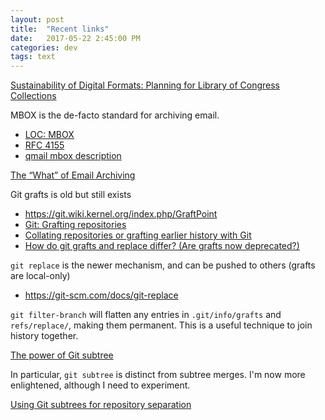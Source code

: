```yaml
---
layout: post
title:  "Recent links"
date:   2017-05-22 2:45:00 PM
categories: dev
tags: text
---
```


[Sustainability of Digital Formats: Planning for Library of Congress Collections](https://www.loc.gov/preservation/digital/formats/fdd/browse_list.shtml)

MBOX is the de-facto standard for archiving email.

- [LOC: MBOX](https://www.loc.gov/preservation/digital/formats/fdd/fdd000383.shtml)
- [RFC 4155](https://tools.ietf.org/rfc/rfc4155.txt)
- [qmail mbox description](http://qmail.org/qmail-manual-html/man5/mbox.html)

[The “What” of Email Archiving](https://blogs.loc.gov/thesignal/2013/07/the-what-of-email-archiving/)

Git grafts is old but still exists

- https://git.wiki.kernel.org/index.php/GraftPoint
- [Git: Grafting repositories](http://ben.straubnet.net/post/939181602/git-grafting-repositories)
- [Collating repositories or grafting earlier history with Git](https://developer.atlassian.com/blog/2015/08/grafting-earlier-history-with-git/)
- [How do git grafts and replace differ? (Are grafts now deprecated?)](https://stackoverflow.com/questions/6800692/how-do-git-grafts-and-replace-differ-are-grafts-now-deprecated)

`git replace` is the newer mechanism, and can be pushed to others (grafts are local-only)

- https://git-scm.com/docs/git-replace

`git filter-branch` will flatten any entries in `.git/info/grafts` and `refs/replace/`, making them permanent.
This is a useful technique to join history together.

[The power of Git subtree](https://developer.atlassian.com/blog/2015/05/the-power-of-git-subtree/)

In particular, `git subtree` is distinct from subtree merges. I'm now more enlightened, although I need to experiment.

[Using Git subtrees for repository separation](https://makingsoftware.wordpress.com/2013/02/16/using-git-subtrees-for-repository-separation/)
